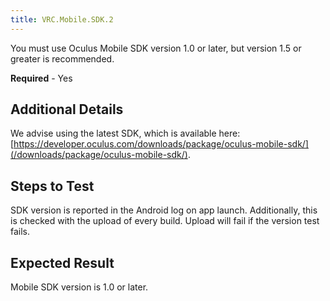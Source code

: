 ```yaml
---
title: VRC.Mobile.SDK.2
---
```

You must use Oculus Mobile SDK version 1.0 or later, but version 1.5 or greater is recommended.

**Required** - Yes

## Additional Details

We advise using the latest SDK, which is available here: [https://developer.oculus.com/downloads/package/oculus-mobile-sdk/](/downloads/package/oculus-mobile-sdk/).

## Steps to Test

SDK version is reported in the Android log on app launch. Additionally, this is checked with the upload of every build. Upload will fail if the version test fails. 

## Expected Result

Mobile SDK version is 1.0 or later.

